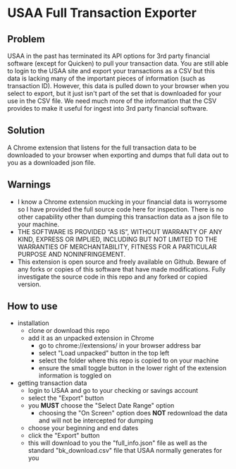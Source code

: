 # USAA Full Transaction Exporter

## Problem
USAA in the past has terminated its API options for 3rd party financial software (except for Quicken) to pull your transaction data.  You are still able to login to the USAA site and export your transactions as a CSV but this data is lacking many of the important pieces of information (such as transaction ID).  However, this data is pulled down to your browser when you select to export, but it just isn't part of the set that is downloaded for your use in the CSV file.  We need much more of the information that the CSV provides to make it useful for ingest into 3rd party financial software.

## Solution
A Chrome extension that listens for the full transaction data to be downloaded to your browser when exporting and dumps that full data out to you as a downloaded json file.

## Warnings
- I know a Chrome extension mucking in your financial data is worrysome so I have provided the full source code here for inspection.  There is no other capability other than dumping this transaction data as a json file to your machine.
- THE SOFTWARE IS PROVIDED “AS IS”, WITHOUT WARRANTY OF ANY KIND, EXPRESS OR IMPLIED, INCLUDING BUT NOT LIMITED TO THE WARRANTIES OF MERCHANTABILITY, FITNESS FOR A PARTICULAR PURPOSE AND NONINFRINGEMENT.
- This extension is open source and freely available on Github.  Beware of any forks or copies of this software that have made modifications.  Fully investigate the source code in this repo and any forked or copied version.


## How to use
- installation
    - clone or download this repo
    - add it as an unpacked extension in Chrome
        - go to chrome://extensions/ in your browser address bar
        - select "Load unpacked" button in the top left
        - select the folder where this repo is copied to on your machine
        - ensure the small toggle button in the lower right of the extension information is toggled on
- getting transaction data
    - login to USAA and go to your checking or savings account
    - select the "Export" button
    - you **MUST** choose the "Select Date Range" option
        - choosing the "On Screen" option does **NOT** redownload the data and will not be intercepted for dumping
    - choose your beginning and end dates
    - click the "Export" button
    - this will download to you the "full_info.json" file as well as the standard "bk_download.csv" file that USAA normally generates for you
    
